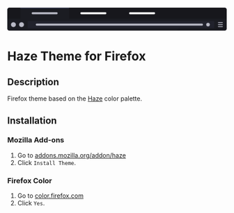 ![Sample](img/sample.png)

# Haze Theme for Firefox
## Description
Firefox theme based on the [Haze](https://github.com/liferuin/haze) color palette.

## Installation
### Mozilla Add-ons
1. Go to [addons.mozilla.org/addon/haze](https://addons.mozilla.org/addon/haze/)
2. Click `Install Theme`.

### Firefox Color
1. Go to [color.firefox.com](https://color.firefox.com/?theme=XQAAAAI0AgAAAAAAAABBKYhm849SCicxcT_m3XcGHf3p79EhVPWQHPv8ujFwn4r7fM49MiZNmb2Alo0ID3AIqIGRPVSLcrlAeLZ6Y7lV2xngKgmeESmzIeyFyHONK4ye0ujVHATuVk09Atmztm4aL-m57wuk5Kha897ckl0xgWdP7u_jlQqTK2y_2v9I0HCIRj5UYv7oTLeGYtU_rBncEs2yTnLhNlV815qzWThhyQTfRwmbspksB4tMZTK2ORp6_EC_glI_vUQjn_Y-qDBoHIU01hIzk48ydVLyMMy6k783Q-DkjoHw3W7SBLCafXXOob0cKBQwMe9e1aH7GrSpjz3zz-DPe80ivWLhSGfmiHbG-p39h_W__6b1sKA)
2. Click `Yes`.